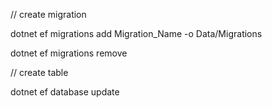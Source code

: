 // create migration

dotnet ef migrations add Migration_Name -o Data/Migrations

dotnet ef migrations remove

// create table

dotnet ef database update